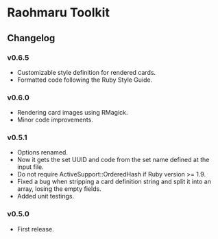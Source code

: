 ﻿Raohmaru Toolkit
================

Changelog
---------

### v0.6.5
* Customizable style definition for rendered cards.
* Formatted code following the Ruby Style Guide.

### v0.6.0
* Rendering card images using RMagick.
* Minor code improvements.

### v0.5.1
* Options renamed.
* Now it gets the set UUID and code from the set name defined at the input file.
* Do not require ActiveSupport::OrderedHash if Ruby version >= 1.9.
* Fixed a bug when stripping a card definition string and split it into an array, losing the empty fields.
* Added unit testings.

### v0.5.0
* First release.